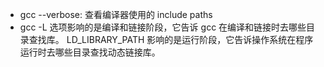 - gcc --verbose: 查看编译器使用的 include paths
- gcc -L 选项影响的是编译和链接阶段，它告诉 gcc 在编译和链接时去哪些目录查找库。
	LD_LIBRARY_PATH 影响的是运行阶段，它告诉操作系统在程序运行时去哪些目录查找动态链接库。